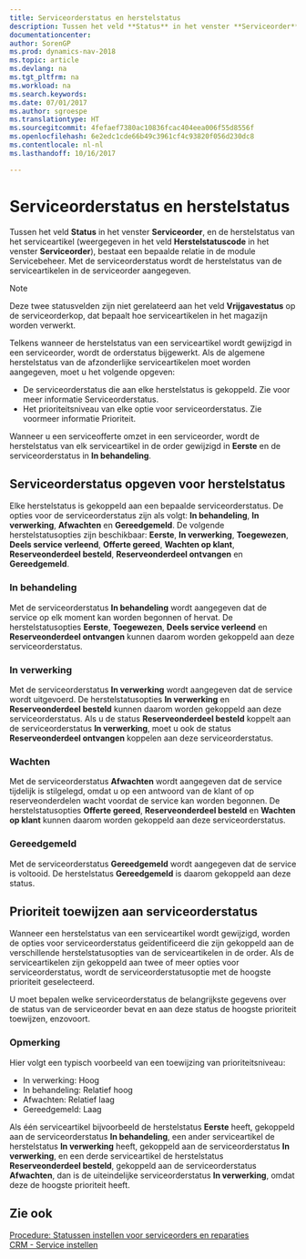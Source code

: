 ```yaml
---
title: Serviceorderstatus en herstelstatus
description: Tussen het veld **Status** in het venster **Serviceorder** en de herstelstatus van het serviceartikel, weergegeven in het veld **Herstelstatuscode** in het venster **Serviceorder**, bestaat een bepaalde relatie in de module CRM - Service. Met de serviceorderstatus wordt de herstelstatus van de serviceartikelen in de serviceorder aangegeven.
documentationcenter: 
author: SorenGP
ms.prod: dynamics-nav-2018
ms.topic: article
ms.devlang: na
ms.tgt_pltfrm: na
ms.workload: na
ms.search.keywords: 
ms.date: 07/01/2017
ms.author: sgroespe
ms.translationtype: HT
ms.sourcegitcommit: 4fefaef7380ac10836fcac404eea006f55d8556f
ms.openlocfilehash: 6e2edc1cde66b49c3961cf4c93820f056d230dc8
ms.contentlocale: nl-nl
ms.lasthandoff: 10/16/2017

---
```

# <a name="service-order-status-and-repair-status"></a>Serviceorderstatus en herstelstatus
Tussen het veld **Status** in het venster **Serviceorder**, en de herstelstatus van het serviceartikel (weergegeven in het veld **Herstelstatuscode** in het venster **Serviceorder**), bestaat een bepaalde relatie in de module Servicebeheer. Met de serviceorderstatus wordt de herstelstatus van de serviceartikelen in de serviceorder aangegeven.  
  
> [!NOTE]  
>  Deze twee statusvelden zijn niet gerelateerd aan het veld **Vrijgavestatus** op de serviceorderkop, dat bepaalt hoe serviceartikelen in het magazijn worden verwerkt.  
  
 Telkens wanneer de herstelstatus van een serviceartikel wordt gewijzigd in een serviceorder, wordt de orderstatus bijgewerkt. Als de algemene herstelstatus van de afzonderlijke serviceartikelen moet worden aangegeven, moet u het volgende opgeven:  
  
* De serviceorderstatus die aan elke herstelstatus is gekoppeld. Zie voor meer informatie Serviceorderstatus.  
* Het prioriteitsniveau van elke optie voor serviceorderstatus. Zie voormeer informatie Prioriteit.  
  
 Wanneer u een serviceofferte omzet in een serviceorder, wordt de herstelstatus van elk serviceartikel in de order gewijzigd in **Eerste** en de serviceorderstatus in **In behandeling**.  
  
## <a name="specifying-service-order-status-for-repair-status"></a>Serviceorderstatus opgeven voor herstelstatus  
Elke herstelstatus is gekoppeld aan een bepaalde serviceorderstatus. De opties voor de serviceorderstatus zijn als volgt: **In behandeling**, **In verwerking**, **Afwachten** en **Gereedgemeld**. De volgende herstelstatusopties zijn beschikbaar: **Eerste**, **In verwerking**, **Toegewezen**, **Deels service verleend**, **Offerte gereed**, **Wachten op klant**, **Reserveonderdeel besteld**, **Reserveonderdeel ontvangen** en **Gereedgemeld**.  
  
### <a name="pending"></a>In behandeling  
Met de serviceorderstatus **In behandeling** wordt aangegeven dat de service op elk moment kan worden begonnen of hervat. De herstelstatusopties **Eerste**, **Toegewezen**, **Deels service verleend** en **Reserveonderdeel ontvangen** kunnen daarom worden gekoppeld aan deze serviceorderstatus.  
  
### <a name="in-process"></a>In verwerking  
Met de serviceorderstatus **In verwerking** wordt aangegeven dat de service wordt uitgevoerd. De herstelstatusopties **In verwerking** en **Reserveonderdeel besteld** kunnen daarom worden gekoppeld aan deze serviceorderstatus. Als u de status **Reserveonderdeel besteld** koppelt aan de serviceorderstatus **In verwerking**, moet u ook de status **Reserveonderdeel ontvangen** koppelen aan deze serviceorderstatus.  
  
### <a name="on-hold"></a>Wachten  
Met de serviceorderstatus **Afwachten** wordt aangegeven dat de service tijdelijk is stilgelegd, omdat u op een antwoord van de klant of op reserveonderdelen wacht voordat de service kan worden begonnen. De herstelstatusopties **Offerte gereed**, **Reserveonderdeel besteld** en **Wachten op klant** kunnen daarom worden gekoppeld aan deze serviceorderstatus.  
  
### <a name="finished"></a>Gereedgemeld  
Met de serviceorderstatus **Gereedgemeld** wordt aangegeven dat de service is voltooid. De herstelstatus **Gereedgemeld** is daarom gekoppeld aan deze status.  
  
## <a name="assigning-priority-to-service-order-status"></a>Prioriteit toewijzen aan serviceorderstatus  
Wanneer een herstelstatus van een serviceartikel wordt gewijzigd, worden de opties voor serviceorderstatus geïdentificeerd die zijn gekoppeld aan de verschillende herstelstatusopties van de serviceartikelen in de order. Als de serviceartikelen zijn gekoppeld aan twee of meer opties voor serviceorderstatus, wordt de serviceorderstatusoptie met de hoogste prioriteit geselecteerd.  
  
U moet bepalen welke serviceorderstatus de belangrijkste gegevens over de status van de serviceorder bevat en aan deze status de hoogste prioriteit toewijzen, enzovoort.  
  
### <a name="example"></a>Opmerking  
Hier volgt een typisch voorbeeld van een toewijzing van prioriteitsniveau:  
  
* In verwerking: Hoog  
* In behandeling: Relatief hoog  
* Afwachten: Relatief laag  
* Gereedgemeld: Laag  
  
Als één serviceartikel bijvoorbeeld de herstelstatus **Eerste** heeft, gekoppeld aan de serviceorderstatus **In behandeling**, een ander serviceartikel de herstelstatus **In verwerking** heeft, gekoppeld aan de serviceorderstatus **In verwerking**, en een derde serviceartikel de herstelstatus **Reserveonderdeel besteld**, gekoppeld aan de serviceorderstatus **Afwachten**, dan is de uiteindelijke serviceorderstatus **In verwerking**, omdat deze de hoogste prioriteit heeft.  
  
## <a name="see-also"></a>Zie ook  
[Procedure: Statussen instellen voor serviceorders en reparaties](service-order-repair-status.md)  
[CRM - Service instellen](service-setup-service.md)  

